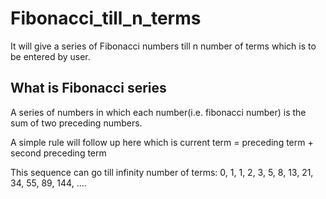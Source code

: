# Fibonacci_till_n_terms
It will give a series of Fibonacci numbers till n number of terms which is to be entered by user.  

## What is Fibonacci series
A series of numbers in which each number(i.e. fibonacci number) is the sum of two preceding numbers.

A simple rule will follow up here which is 
current term = preceding term + second preceding term

This sequence can go till infinity number of terms:
0, 1, 1, 2, 3, 5, 8, 13, 21, 34, 55, 89, 144, ....
